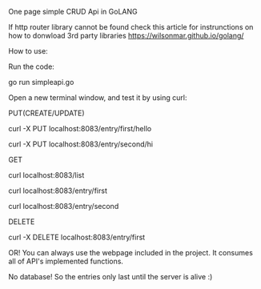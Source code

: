 
One page simple CRUD Api in GoLANG

If http router library cannot be found check this article for instrunctions on how to donwload 3rd party libraries
https://wilsonmar.github.io/golang/

How to use:

Run the code:

  go run simpleapi.go

Open a new terminal window, and test it by using curl:


  PUT(CREATE/UPDATE)
  
  curl -X PUT localhost:8083/entry/first/hello
  
  curl -X PUT localhost:8083/entry/second/hi
  
  GET
  
  curl localhost:8083/list
  
  curl localhost:8083/entry/first
  
  curl localhost:8083/entry/second

  DELETE
  
  curl -X DELETE localhost:8083/entry/first
  
  OR! You can always use the webpage included in the project. 
  It consumes all of API's implemented functions.


  No database! So the entries only last until the server is alive :)
